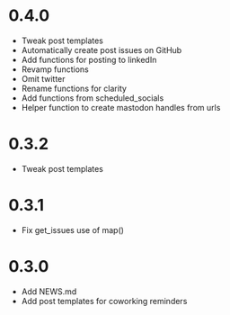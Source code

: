 # 0.4.0
- Tweak post templates
- Automatically create post issues on GitHub
- Add functions for posting to linkedIn
- Revamp functions
- Omit twitter
- Rename functions for clarity
- Add functions from scheduled_socials 
- Helper function to create mastodon handles from urls

# 0.3.2
- Tweak post templates

# 0.3.1
- Fix get_issues use of map()

# 0.3.0
- Add NEWS.md
- Add post templates for coworking reminders
